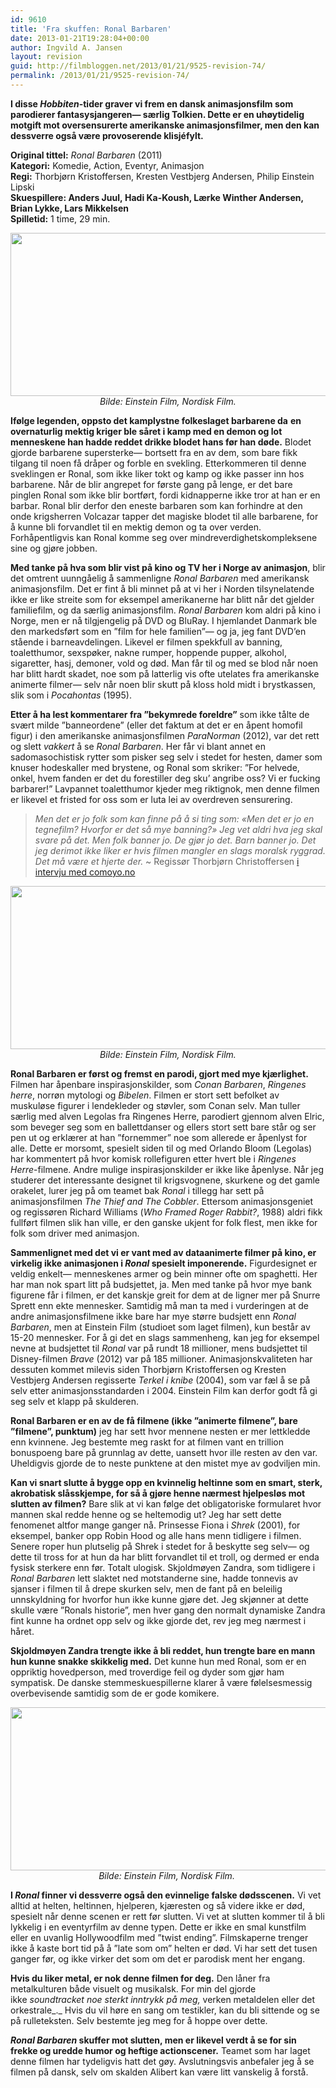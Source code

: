 ```yaml
---
id: 9610
title: 'Fra skuffen: Ronal Barbaren'
date: 2013-01-21T19:28:04+00:00
author: Ingvild A. Jansen
layout: revision
guid: http://filmbloggen.net/2013/01/21/9525-revision-74/
permalink: /2013/01/21/9525-revision-74/
---
```

**I disse _Hobbiten_-tider graver vi frem en dansk animasjonsfilm som parodierer fantasysjangeren— særlig Tolkien. Dette er en uhøytidelig motgift mot oversensurerte amerikanske animasjonsfilmer, men den kan dessverre også være provoserende klisjéfylt.**

**<!--more-->**

**Original tittel:** _Ronal Barbaren_ (2011)  
**Kategori:** Komedie, Action, Eventyr, Animasjon  
**Regi:** Thorbjørn Kristoffersen, Kresten Vestbjerg Andersen, Philip Einstein Lipski  
**Skuespillere: **Anders Juul, Hadi Ka-Koush, Lærke Winther Andersen, Brian Lykke, Lars Mikkelsen****  
**Spilletid:** 1 time, 29 min.

<p style="text-align: center">
  <a href="http://filmbloggen.net/?attachment_id=9548" rel="attachment wp-att-9548"><img class="aligncenter size-large wp-image-9548" src="http://filmbloggen.net/wp-content/uploads//2013/01/vlcsnap-2013-01-20-01h18m35s243-620x261.png" alt="" width="620" height="261" /></a><span style="text-align: center"> </span><em>Bilde: Einstein Film, Nordisk Film. </em>
</p>

**Ifølge legenden, oppsto det kamplystne folkeslaget barbarene da** **en overnaturlig mektig kriger ble såret i kamp med en demon og lot menneskene han hadde reddet drikke blodet hans før han døde.** Blodet gjorde barbarene supersterke— bortsett fra en av dem, som bare fikk tilgang til noen få dråper og forble en svekling. Etterkommeren til denne sveklingen er Ronal, som ikke liker tokt og kamp og ikke passer inn hos barbarene. Når de blir angrepet for første gang på lenge, er det bare pinglen Ronal som ikke blir bortført, fordi kidnapperne ikke tror at han er en barbar. Ronal blir derfor den eneste barbaren som kan forhindre at den onde krigsherren Volcazar tapper det magiske blodet til alle barbarene, for å kunne bli forvandlet til en mektig demon og ta over verden. Forhåpentligvis kan Ronal komme seg over mindreverdighetskompleksene sine og gjøre jobben.

**Med tanke på hva som blir vist på kino og TV her i Norge av animasjon**, blir det omtrent uunngåelig å sammenligne _Ronal Barbaren_ med amerikansk animasjonsfilm. Det er fint å bli minnet på at vi her i Norden tilsynelatende ikke er like streite som for eksempel amerikanerne har blitt når det gjelder familiefilm, og da særlig animasjonsfilm. _Ronal Barbaren_ kom aldri på kino i Norge, men er nå tilgjengelig på DVD og BluRay. I hjemlandet Danmark ble den markedsført som en ”film for hele familien”— og ja, jeg fant DVD’en stående i barneavdelingen. Likevel er filmen spekkfull av banning, toaletthumor, sexspøker, nakne rumper, hoppende pupper, alkohol, sigaretter, hasj, demoner, vold og død. Man får til og med se blod når noen har blitt hardt skadet, noe som på latterlig vis ofte utelates fra amerikanske animerte filmer— selv når noen blir skutt på kloss hold midt i brystkassen, slik som i _Pocahontas_ (1995).

**Etter å ha lest kommentarer fra ”bekymrede foreldre”** som ikke tålte de svært milde ”banneordene” (eller det faktum at det er en åpent homofil figur) i den amerikanske animasjonsfilmen _ParaNorman_ (2012), var det rett og slett _vakkert_ å se _Ronal Barbaren_. Her får vi blant annet en sadomasochistisk rytter som pisker seg selv i stedet for hesten, damer som knuser hodeskaller med brystene, og Ronal som skriker: ”For helvede, onkel, hvem fanden er det du forestiller deg sku’ angribe oss? Vi er fucking barbarer!” Lavpannet toaletthumor kjeder meg riktignok, men denne filmen er likevel et fristed for oss som er luta lei av overdreven sensurering.

> _Men det er jo folk som kan finne på å si ting som: «Men det er jo en tegnefilm? Hvorfor er det så mye banning?» Jeg vet aldri hva jeg skal svare på det. Men folk banner jo. De gjør jo det. Barn banner jo. Det jeg derimot ikke liker er hvis filmen mangler en slags moralsk ryggrad. Det må være et hjerte der._ ~ Regissør Thorbjørn Christoffersen [i intervju med comoyo.no](http://comoyo.no/filter/kan-en-animasjonsfilm-vaere-for-alle-selv-nar-den-har-banning-og-laerfetisjister-til-hest-javisst/)

<p style="text-align: center">
  <a href="http://filmbloggen.net/?attachment_id=9545" rel="attachment wp-att-9545"><img class="aligncenter size-large wp-image-9545" src="http://filmbloggen.net/wp-content/uploads//2013/01/vlcsnap-2013-01-20-01h27m07s44-620x261.png" alt="" width="620" height="261" /></a> <em>Bilde: Einstein Film, Nordisk Film. </em>
</p>

**Ronal Barbaren er først og fremst en parodi, gjort med mye kjærlighet.** Filmen har åpenbare inspirasjonskilder, som _Conan_ _Barbaren_, _Ringenes herre_, norrøn mytologi og _Bibelen_. Filmen er stort sett befolket av muskuløse figurer i lendekleder og støvler, som Conan selv. Man tuller særlig med alven Legolas fra Ringenes Herre, parodiert gjennom alven Elric, som beveger seg som en ballettdanser og ellers stort sett bare står og ser pen ut og erklærer at han ”fornemmer” noe som allerede er åpenlyst for alle. Dette er morsomt, spesielt siden til og med Orlando Bloom (Legolas) har kommentert på hvor komisk rollefiguren etter hvert ble i _Ringenes Herre_-filmene. Andre mulige inspirasjonskilder er ikke like åpenlyse. Når jeg studerer det interessante designet til krigsvognene, skurkene og det gamle orakelet, lurer jeg på om teamet bak _Ronal_ i tillegg har sett på animasjonsfilmen _The Thief and The Cobbler_. Ettersom animasjonsgeniet og regissøren Richard Williams (_Who Framed Roger Rabbit?_, 1988) aldri fikk fullført filmen slik han ville, er den ganske ukjent for folk flest, men ikke for folk som driver med animasjon.

**Sammenlignet med det vi er vant med av dataanimerte filmer på kino, er virkelig ikke animasjonen i _Ronal_ spesielt imponerende.** Figurdesignet er veldig enkelt— menneskenes armer og bein minner ofte om spaghetti. Her har man nok spart litt på budsjettet, ja. Men med tanke på hvor mye bank figurene får i filmen, er det kanskje greit for dem at de ligner mer på Snurre Sprett enn ekte mennesker. Samtidig må man ta med i vurderingen at de andre animasjonsfilmene ikke bare har mye større budsjett enn _Ronal Barbaren_, men at Einstein Film (studioet som laget filmen), kun består av 15-20 mennesker. For å gi det en slags sammenheng, kan jeg for eksempel nevne at budsjettet til _Ronal_ var på rundt 18 millioner, mens budsjettet til Disney-filmen _Brave_ (2012) var på 185 millioner. Animasjonskvaliteten har dessuten kommet milevis siden Thorbjørn Kristoffersen og Kresten Vestbjerg Andersen regisserte _Terkel i knibe_ (2004), som var fæl å se på selv etter animasjonsstandarden i 2004. Einstein Film kan derfor godt få gi seg selv et klapp på skulderen.

<div class="video-shortcode">
</div>

**Ronal Barbaren er en av de få filmene (ikke ”animerte filmene”, bare ”filmene”, punktum)** jeg har sett hvor mennene nesten er mer lettkledde enn kvinnene. Jeg bestemte meg raskt for at filmen vant en trillion bonuspoeng bare på grunnlag av dette, uansett hvor ille resten av den var. Uheldigvis gjorde de to neste punktene at den mistet mye av godviljen min.

**Kan vi snart slutte å bygge opp en kvinnelig heltinne som en smart, sterk, akrobatisk slåsskjempe, for så å gjøre henne nærmest hjelpesløs mot slutten av filmen?** Bare slik at vi kan følge det obligatoriske formularet hvor mannen skal redde henne og se heltemodig ut? Jeg har sett dette fenomenet altfor mange ganger nå. Prinsesse Fiona i _Shrek_ (2001), for eksempel, banker opp Robin Hood og alle hans menn tidligere i filmen. Senere roper hun plutselig på Shrek i stedet for å beskytte seg selv— og dette til tross for at hun da har blitt forvandlet til et troll, og dermed er enda fysisk sterkere enn før. Totalt ulogisk. Skjoldmøyen Zandra, som tidligere i _Ronal Barbaren_ lett slaktet ned motstanderne sine, hadde tonnevis av sjanser i filmen til å drepe skurken selv, men de fant på en beleilig unnskyldning for hvorfor hun ikke kunne gjøre det. Jeg skjønner at dette skulle være ”Ronals historie”, men hver gang den normalt dynamiske Zandra fint kunne ha ordnet opp selv og ikke gjorde det, rev jeg meg nærmest i håret.

**Skjoldmøyen Zandra trengte ikke å bli reddet, hun trengte bare en mann hun kunne snakke skikkelig med.** Det kunne hun med Ronal, som er en oppriktig hovedperson, med troverdige feil og dyder som gjør ham sympatisk. De danske stemmeskuespillerne klarer å være følelsesmessig overbevisende samtidig som de er gode komikere.

<p style="text-align: center">
  <a href="http://filmbloggen.net/?attachment_id=9549" rel="attachment wp-att-9549"><img class="aligncenter size-large wp-image-9549" src="http://filmbloggen.net/wp-content/uploads//2013/01/vlcsnap-2013-01-20-01h22m41s156-620x261.png" alt="" width="620" height="261" /></a><em>Bilde: Einstein Film, Nordisk Film. </em>
</p>

**I _Ronal_ finner vi dessverre også den evinnelige falske dødsscenen.** Vi vet alltid at helten, heltinnen, hjelperen, kjæresten og så videre ikke er død, spesielt når denne scenen er rett før slutten. Vi vet at slutten kommer til å bli lykkelig i en eventyrfilm av denne typen. Dette er ikke en smal kunstfilm eller en uvanlig Hollywoodfilm med ”twist ending”. Filmskaperne trenger ikke å kaste bort tid på å ”late som om” helten er død. Vi har sett det tusen ganger før, og ikke virker det som om det er parodisk ment her engang.

**Hvis du liker metal, er nok denne filmen for deg.** Den låner fra metalkulturen både visuelt og musikalsk. For min del gjorde ikke _soundtracket _noe sterkt inntrykk på meg_,_ verken metaldelen eller det orkestrale_._ Hvis du vil høre en sang om testikler, kan du bli sittende og se på rulleteksten. Selv bestemte jeg meg for å hoppe over dette.

**_Ronal Barbaren_ skuffer mot slutten, men er likevel verdt å se for sin frekke og uredde humor og heftige actionscener.** Teamet som har laget denne filmen har tydeligvis hatt det gøy. Avslutningsvis anbefaler jeg å se filmen på dansk, selv om skalden Alibert kan være litt vanskelig å forstå.

<div class="video-shortcode">
</div>
